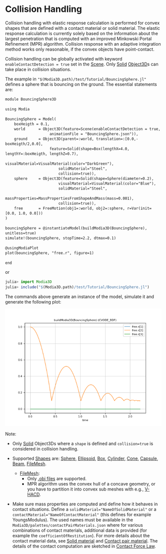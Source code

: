 # Collision Handling

Collision handling with elastic response calculation is performed for convex shapes that are defined with a contact material or solid material. The elastic response calculation is currently solely based on the information about the largest penetration that is computed with an improved Minkowski Portal Refinement (MPR) algorithm. Collision response with an adaptive integration method works only reasonable, if the convex objects have point-contact.

Collision handling can be globally activated with keyword `enableContactDetection = true` set in the [Scene](@ref). Only [Solid](@ref) [Object3D](@ref)s can take place in collision situations.

The example in `"$(Modia3D.path)/test/Tutorial/BouncingSphere.jl"` defines a sphere that is bouncing on the ground. The essential statements are:

```
module BouncingSphere3D

using Modia

BouncingSphere = Model(
    boxHeigth = 0.1,
    world      = Object3D(feature=Scene(enableContactDetection = true,
                    animationFile = "BouncingSphere.json")),
    ground     = Object3D(parent=:world, translation=:[0.0,-boxHeigth/2,0.0],
                    feature=Solid(shape=Box(lengthX=4.0, lengthY=:boxHeigth, lengthZ=0.7),
                        visualMaterial=VisualMaterial(color="DarkGreen"),
                        solidMaterial="Steel",
                        collision=true)),
    sphere     = Object3D(feature=Solid(shape=Sphere(diameter=0.2),
                        visualMaterial=VisualMaterial(color="Blue"),
                        solidMaterial="Steel",
                        massProperties=MassPropertiesFromShapeAndMass(mass=0.001),
                        collision=true)),
    free       = FreeMotion(obj1=:world, obj2=:sphere, r=Var(init=[0.0, 1.0, 0.0]))
)

bouncingSphere = @instantiateModel(buildModia3D(BouncingSphere), unitless=true)
simulate!(bouncingSphere, stopTime=2.2, dtmax=0.1)

@usingModiaPlot
plot(bouncingSphere, "free.r", figure=1)

end
```
or
```julia
julia> import Modia3D
julia> include("$(Modia3D.path)/test/Tutorial/BouncingSphere.jl")
```

The commands above generate an instance of the model, simulate it and generate the following plot:

![Tutorial-Collision](../../resources/images/Tutorial/bouncingSphere.png)

Note:

- Only [Solid](@ref) Object3Ds where a `shape` is defined and `collision=true` is considered in collision handling.

- Supported [Shapes](@ref) are: [Sphere](@ref), [Ellipsoid](@ref), [Box](@ref), [Cylinder](@ref), [Cone](@ref), [Capsule](@ref), [Beam](@ref), [FileMesh](@ref).
  - [FileMesh](@ref):
    - Only [.obj files](https://en.wikipedia.org/wiki/Wavefront_.obj_file) are supported.
    - MPR algorithm uses the convex hull of a concave geometry, or you have to partition it into convex sub meshes with e.g., [V-HACD](https://github.com/kmammou/v-hacd).

- Make sure mass properties are computed and define how it behaves in contact situations.
  Define a `solidMaterial="NameOfSolidMaterial"` or a `contactMaterial="NameOfContactMaterial"` (this defines for example YoungsModulus). The used names must be available in the `Modia3D/palettes/contactPairMaterials.json` where for various combinations of contact materials, additional data is provided (for example the `coefficientOfRestitution`). For more details about the contact material data, see [Solid material](@ref) and [Contact pair material](@ref). The details of the contact computation are sketched in [Contact Force Law](@ref).
